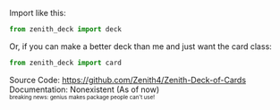 Import like this:
```py
from zenith_deck import deck
```
Or, if you can make a better deck than me and just want the card class:
```py
from zenith_deck import card
```
Source Code:
https://github.com/Zenith4/Zenith-Deck-of-Cards                                             
Documentation:
Nonexistent (As of now)                          
<sub><sup> breaking news: genius makes package people can't use! </sub></sup>
